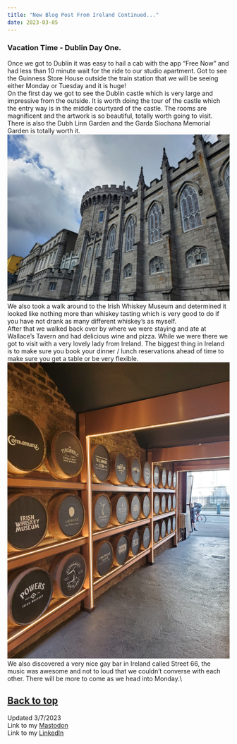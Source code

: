 ```yaml
---
title: "New Blog Post From Ireland Continued..."
date: 2023-03-05
---
```

### Vacation Time - Dublin Day One.  

Once we got to Dublin it was easy to hail a cab with the app “Free Now” and had less than 10 minute wait for the ride to our studio apartment. Got to see the Guinness Store House outside the train station that we will be seeing either Monday or Tuesday and it is huge!\
On the first day we got to see the Dublin castle which is very large and impressive from the outside. It is worth doing the tour of the castle which the entry way is in the middle courtyard of the castle. The rooms are magnificent and the artwork is so beautiful, totally worth going to visit. There is also the Dubh Linn Garden and the Garda Siochana Memorial Garden is totally worth it.\
![alt text](https://github.com/Nathan1824/Blog-Post-Dev/blob/main/_pictures/Dublin_Castle.jpeg?raw=true)\
We also took a walk around to the Irish Whiskey Museum and determined it looked like nothing more than whiskey tasting which is very good to do if you have not drank as many different whiskey’s as myself.\
After that we walked back over by where we were staying and ate at Wallace’s Tavern and had delicious wine and pizza. While we were there we got to visit with a very lovely lady from Ireland. The biggest thing in Ireland is to make sure you book your dinner / lunch reservations ahead of time to make sure you get a table or be very flexible.\
![alt text](https://github.com/Nathan1824/Blog-Post-Dev/blob/main/_pictures/Whiskey_Tour.jpeg?raw=true)\
We also discovered a very nice gay bar in Ireland called Street 66, the music was awesome and not to loud that we couldn’t converse with each other. There will be more to come as we head into Monday.\

<a href="#top">Back to top</a> 
---
Updated 3/7/2023\
Link to my <a rel="me" href="https://tech.lgbt/@NathanHamblin_MI6">Mastodon</a>\
Link to my <a rel="me" href="https://www.linkedin.com/in/nathan-hamblin">LinkedIn</a>